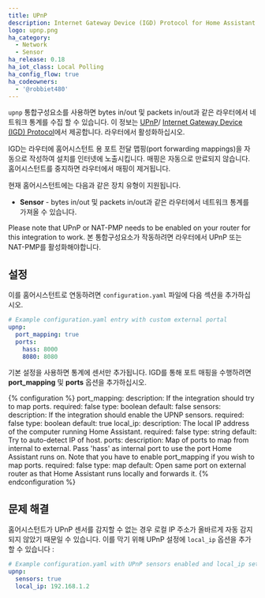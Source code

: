 ```yaml
---
title: UPnP
description: Internet Gateway Device (IGD) Protocol for Home Assistant.
logo: upnp.png
ha_category:
  - Network
  - Sensor
ha_release: 0.18
ha_iot_class: Local Polling
ha_config_flow: true
ha_codeowners:
  - '@robbiet480'
---
```


`upnp` 통합구성요소를 사용하면 bytes in/out 및 packets in/out과 같은 라우터에서 네트워크 통계를 수집 할 수 있습니다. 이 정보는 [UPnP](https://en.wikipedia.org/wiki/Universal_Plug_and_Play)/ [Internet Gateway Device (IGD) Protocol](https://en.wikipedia.org/wiki/Internet_Gateway_Device_Protocol)에서 제공합니다. 라우터에서 활성화하십시오.

IGD는 라우터에 홈어시스턴트 용 포트 전달 맵핑(port forwarding mappings)을 자동으로 작성하여 설치를 인터넷에 노출시킵니다. 매핑은 자동으로 만료되지 않습니다. 홈어시스턴트를 중지하면 라우터에서 매핑이 제거됩니다.

현재 홈어시스턴트에는 다음과 같은 장치 유형이 지원됩니다.

- **Sensor** - bytes in/out 및 packets in/out과 같은 라우터에서 네트워크 통계를 가져올 수 있습니다.

Please note that UPnP or NAT-PMP needs to be enabled on your router for this integration to work.
본 통합구성요소가 작동하려면 라우터에서 UPnP 또는 NAT-PMP를 활성화해야합니다.

## 설정

이를 홈어시스턴트로 연동하려면 `configuration.yaml` 파일에 다음 섹션을 추가하십시오.

```yaml
# Example configuration.yaml entry with custom external portal
upnp:
  port_mapping: true
  ports:
    hass: 8000
    8080: 8080
```

기본 설정을 사용하면 통계에 센서만 추가됩니다. IGD를 통해 포트 매핑을 수행하려면 **port_mapping** 및 **ports** 옵션을 추가하십시오.

{% configuration %}
port_mapping:
  description: If the integration should try to map ports.
  required: false
  type: boolean
  default: false
sensors:
  description: If the integration should enable the UPNP sensors.
  required: false
  type: boolean
  default: true
local_ip:
  description: The local IP address of the computer running Home Assistant.
  required: false
  type: string
  default: Try to auto-detect IP of host.
ports:
  description: Map of ports to map from internal to external. Pass 'hass' as internal port to use the port Home Assistant runs on. Note that you have to enable port_mapping if you wish to map ports.
  required: false
  type: map
  default: Open same port on external router as that Home Assistant runs locally and forwards it.
{% endconfiguration %}

## 문제 해결

홈어시스턴트가 UPnP 센서를 감지할 수 없는 경우 로컬 IP 주소가 올바르게 자동 감지되지 않았기 때문일 수 있습니다. 이를 막기 위해 UPnP 설정에 `local_ip` 옵션을 추가할 수 있습니다 :

```yaml
# Example configuration.yaml with UPnP sensors enabled and local_ip set
upnp:
  sensors: true
  local_ip: 192.168.1.2
```
